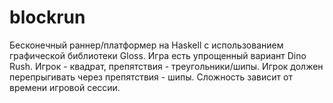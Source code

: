 # blockrun
Бесконечный раннер/платформер на Haskell с использованием 
графической библиотеки Gloss. Игра есть упрощенный вариант
Dino Rush. Игрок - квадрат, препятствия - треугольники/шипы.
Игрок должен перепрыгивать через препятствия - шипы. Сложность
зависит от времени игровой сессии. 